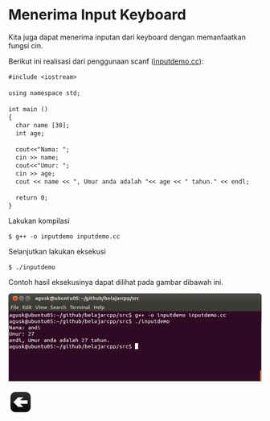 # Menerima Input Keyboard

Kita juga dapat menerima inputan dari keyboard dengan memanfaatkan fungsi cin.

Berikut ini realisasi dari penggunaan scanf ([inputdemo.cc](../src/inputdemo.cc)):

    #include <iostream>
    
    using namespace std;
    
    int main ()
    {
      char name [30];
      int age;
    
      cout<<"Nama: ";
      cin >> name;
      cout<<"Umur: ";
      cin >> age;
      cout << name << ", Umur anda adalah "<< age << " tahun." << endl;
    
      return 0;
    }

Lakukan kompilasi

	$ g++ -o inputdemo inputdemo.cc


Selanjutkan lakukan eksekusi

	$ ./inputdemo

Contoh hasil eksekusinya dapat dilihat pada gambar dibawah ini.

![alt text](images/inputdemo.png "Contoh hasil eksekusi")


[![Kembali ke menu utama](images/back.png "Kembali menu utama")](/README.md)